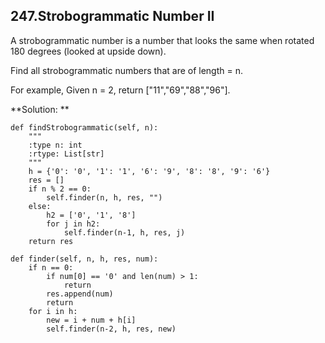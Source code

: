 ## 247.Strobogrammatic Number II

A strobogrammatic number is a number that looks the same when rotated 180 degrees (looked at upside down).

Find all strobogrammatic numbers that are of length = n.

For example,
Given n = 2, return ["11","69","88","96"].

**Solution: **

    def findStrobogrammatic(self, n):
        """
        :type n: int
        :rtype: List[str]
        """
        h = {'0': '0', '1': '1', '6': '9', '8': '8', '9': '6'}
        res = []
        if n % 2 == 0:
            self.finder(n, h, res, "")
        else:
            h2 = ['0', '1', '8']
            for j in h2:
                self.finder(n-1, h, res, j)
        return res
    
    def finder(self, n, h, res, num):
        if n == 0:
            if num[0] == '0' and len(num) > 1:
                return
            res.append(num)
            return
        for i in h:
            new = i + num + h[i]
            self.finder(n-2, h, res, new)
            
        